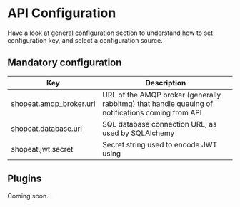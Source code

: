 # API Configuration

Have a look at general [configuration](../../configuration) section to understand how to set configuration key, and select a configuration source.

## Mandatory configuration

| Key                     | Description                                                                                      |
| ----------------------- | ------------------------------------------------------------------------------------------------ |
| shopeat.amqp_broker.url | URL of the AMQP broker (generally rabbitmq) that handle queuing of notifications coming from API |
| shopeat.database.url    | SQL database connection URL, as used by SQLAlchemy                                               |
| shopeat.jwt.secret      | Secret string used to encode JWT using                                                           |

## Plugins

Coming soon...
